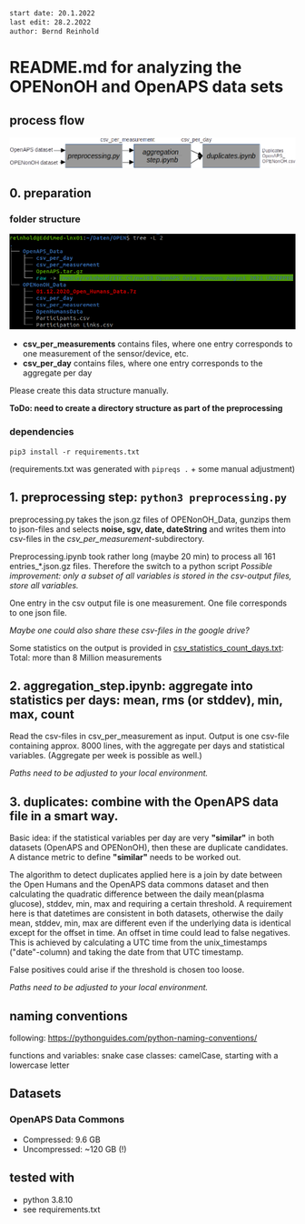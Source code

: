 ```
start date: 20.1.2022
last edit: 28.2.2022
author: Bernd Reinhold
```
# README.md for analyzing the OPENonOH and OpenAPS data sets

## process flow

<img src="doc/ProcessFlow.png" alt="ProcessFlow" width="1000px"/>


## 0. preparation

### folder structure
![FolderStructure](doc/FolderStructure.png)
- **csv_per_measurements** contains files, where one entry corresponds to one measurement of the sensor/device, etc.
- **csv_per_day** contains files, where one entry corresponds to the aggregate per day

Please create this data structure manually.

**ToDo: need to create a directory structure as part of the preprocessing**

### dependencies
```
pip3 install -r requirements.txt
```
(requirements.txt was generated with `pipreqs .` + some manual adjustment)

## 1. preprocessing step: `python3 preprocessing.py`
preprocessing.py takes the json.gz files of OPENonOH_Data, gunzips them to json-files and selects **noise, sgv, date, dateString** and writes them into csv-files in the _csv_per_measurement_-subdirectory.

Preprocessing.ipynb took rather long (maybe 20 min) to process all 161 entries_*.json.gz files. Therefore the switch to a python script 
_Possible improvement: only a subset of all variables is stored in the csv-output files, store all variables._

One entry in the csv output file is one measurement. One file corresponds to one json file. 

_Maybe one could also share these csv-files in the google drive?_

Some statistics on the output is provided in [csv_statistics_count_days.txt](csv_statistics_count_days.txt): Total: more than 8 Million measurements

## 2. aggregation_step.ipynb: aggregate into statistics per days: mean, rms (or stddev), min, max, count
Read the csv-files in csv_per_measurement as input.
Output is one csv-file containing approx. 8000 lines, with the aggregate per days and statistical variables.
(Aggregate per week is possible as well.)

_Paths need to be adjusted to your local environment._

## 3. duplicates: combine with the OpenAPS data file in a smart way.
Basic idea: if the statistical variables per day are very __"similar"__ in both datasets (OpenAPS and OPENonOH), then these are duplicate candidates. A distance metric to define __"similar"__ needs to be worked out.

The algorithm to detect duplicates applied here is a join by date between the Open Humans and the OpenAPS data commons dataset and then calculating the quadratic difference between the daily mean(plasma glucose), stddev, min, max and requiring a certain threshold.
A requirement here is that datetimes are consistent in both datasets, otherwise the daily mean, stddev, min, max are different even if the underlying data is identical except for the offset in time. An offset in time could lead to false negatives. This is achieved by calculating a UTC time from the unix_timestamps ("date"-column) and taking the date from that UTC timestamp.

False positives could arise if the threshold is chosen too loose.  

_Paths need to be adjusted to your local environment._

## naming conventions
following: https://pythonguides.com/python-naming-conventions/

functions and variables: snake case
classes: camelCase, 
	starting with a lowercase letter

## Datasets

### OpenAPS Data Commons
- Compressed: 9.6 GB
- Uncompressed: ~120 GB (!) 

## tested with
- python 3.8.10
- see requirements.txt
